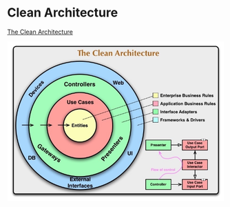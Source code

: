 # Clean Architecture

[The Clean Architecture](https://blog.cleancoder.com/uncle-bob/2012/08/13/the-clean-architecture.html)

![The Clean Architecture](img/clean-architecture.jpg)
